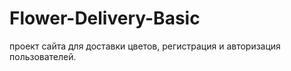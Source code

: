# Flower-Delivery-Basic

проект сайта для доставки цветов, регистрация и авторизация пользователей.